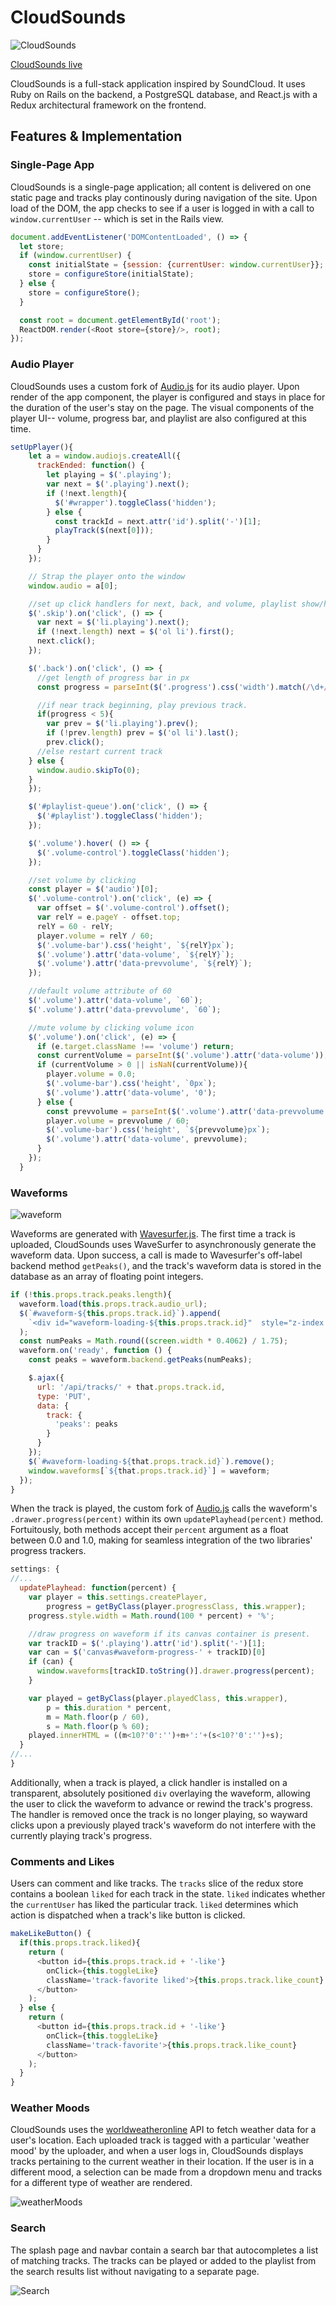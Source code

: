 # CloudSounds

![CloudSounds](http://res.cloudinary.com/cloud-sounds/image/upload/c_scale,w_960/v1473444479/Selection_019_dhgfz1.png)

[CloudSounds live][heroku]

[heroku]: https://www.cloudsounds.io

CloudSounds is a full-stack application inspired by SoundCloud. It uses Ruby on Rails on the backend, a PostgreSQL database, and React.js with a Redux architectural framework on the frontend.

## Features & Implementation

### Single-Page App

CloudSounds is a single-page application; all content is delivered on one static page and tracks play continously during navigation of the site. Upon load of the DOM, the app checks to see if a user is logged in with a call to `window.currentUser` -- which is set in the Rails view.

```javascript
document.addEventListener('DOMContentLoaded', () => {
  let store;
  if (window.currentUser) {
    const initialState = {session: {currentUser: window.currentUser}};
    store = configureStore(initialState);
  } else {
    store = configureStore();
  }

  const root = document.getElementById('root');
  ReactDOM.render(<Root store={store}/>, root);
});
```

### Audio Player

CloudSounds uses a custom fork of [Audio.js](https://github.com/kolber/audiojs) for its audio player. Upon render of the app component, the player is configured and stays in place for the duration of the user's stay on the page. The visual components of the player UI-- volume, progress bar, and playlist are also configured at this time.

```javascript
setUpPlayer(){
    let a = window.audiojs.createAll({
      trackEnded: function() {
        let playing = $('.playing');
        var next = $('.playing').next();
        if (!next.length){
          $('#wrapper').toggleClass('hidden');
        } else {
          const trackId = next.attr('id').split('-')[1];
          playTrack($(next[0]));
        }
      }
    });

    // Strap the player onto the window
    window.audio = a[0];

    //set up click handlers for next, back, and volume, playlist show/hide
    $('.skip').on('click', () => {
      var next = $('li.playing').next();
      if (!next.length) next = $('ol li').first();
      next.click();
    });

    $('.back').on('click', () => {
      //get length of progress bar in px
      const progress = parseInt($('.progress').css('width').match(/\d+/g));

      //if near track beginning, play previous track.
      if(progress < 5){
        var prev = $('li.playing').prev();
        if (!prev.length) prev = $('ol li').last();
        prev.click();
      //else restart current track
    } else {
      window.audio.skipTo(0);
    }
    });

    $('#playlist-queue').on('click', () => {
      $('#playlist').toggleClass('hidden');
    });

    $('.volume').hover( () => {
      $('.volume-control').toggleClass('hidden');
    });

    //set volume by clicking
    const player = $('audio')[0];
    $('.volume-control').on('click', (e) => {
      var offset = $('.volume-control').offset();
      var relY = e.pageY - offset.top;
      relY = 60 - relY;
      player.volume = relY / 60;
      $('.volume-bar').css('height', `${relY}px`);
      $('.volume').attr('data-volume', `${relY}`);
      $('.volume').attr('data-prevvolume', `${relY}`);
    });

    //default volume attribute of 60
    $('.volume').attr('data-volume', `60`);
    $('.volume').attr('data-prevvolume', `60`);

    //mute volume by clicking volume icon
    $('.volume').on('click', (e) => {
      if (e.target.className !== 'volume') return;
      const currentVolume = parseInt($('.volume').attr('data-volume'));
      if (currentVolume > 0 || isNaN(currentVolume)){
        player.volume = 0.0;
        $('.volume-bar').css('height', `0px`);
        $('.volume').attr('data-volume', '0');
      } else {
        const prevvolume = parseInt($('.volume').attr('data-prevvolume'));
        player.volume = prevvolume / 60;
        $('.volume-bar').css('height', `${prevvolume}px`);
        $('.volume').attr('data-volume', prevvolume);
      }
    });
  }
```

### Waveforms

![waveform](http://res.cloudinary.com/cloud-sounds/image/upload/c_scale,w_960/v1473444038/ezgif.com-video-to-gif_1_h0eudw.gif)

Waveforms are generated with [Wavesurfer.js](https://github.com/katspaugh/wavesurfer.js). The first time a track is uploaded, CloudSounds uses WaveSurfer to asynchronously generate the waveform data. Upon success, a call is made to Wavesurfer's off-label backend method ```getPeaks()```, and the track's waveform data is stored in the database as an array of floating point integers.

```javascript
if (!this.props.track.peaks.length){
  waveform.load(this.props.track.audio_url);
  $(`#waveform-${this.props.track.id}`).append(
    `<div id="waveform-loading-${this.props.track.id}"  style="z-index:1; position: absolute; top: 0px; width:${(screen.width * 0.4062)}px; height:45px; display:flex; flex-direction: row; align-items: center;"><h2 style="font-size: 20px;">Loading Waveform</h2><img src='https://res.cloudinary.com/cloud-sounds/image/upload/v1473033713/loading5_kluvdv.gif' height='40px' width='40px'/></div>`
  );
  const numPeaks = Math.round((screen.width * 0.4062) / 1.75);
  waveform.on('ready', function () {
    const peaks = waveform.backend.getPeaks(numPeaks);

    $.ajax({
      url: '/api/tracks/' + that.props.track.id,
      type: 'PUT',
      data: {
        track: {
          'peaks': peaks
        }
      }
    });
    $(`#waveform-loading-${that.props.track.id}`).remove();
    window.waveforms[`${that.props.track.id}`] = waveform;
  });
}
```

When the track is played, the custom fork of [Audio.js](https://github.com/kolber/audiojs) calls the waveform's ```.drawer.progress(percent)``` within its own ```updatePlayhead(percent)``` method. Fortuitously, both methods accept their ```percent``` argument as a float between 0.0 and 1.0, making for seamless integration of the two libraries' progress trackers.

```javascript
settings: {
//...
  updatePlayhead: function(percent) {
    var player = this.settings.createPlayer,
        progress = getByClass(player.progressClass, this.wrapper);
    progress.style.width = Math.round(100 * percent) + '%';

    //draw progress on waveform if its canvas container is present.
    var trackID = $('.playing').attr('id').split('-')[1];
    var can = $('canvas#waveform-progress-' + trackID)[0]
    if (can) {
      window.waveforms[trackID.toString()].drawer.progress(percent);
    }

    var played = getByClass(player.playedClass, this.wrapper),
        p = this.duration * percent,
        m = Math.floor(p / 60),
        s = Math.floor(p % 60);
    played.innerHTML = ((m<10?'0':'')+m+':'+(s<10?'0':'')+s);
  }
//...
}
```   

Additionally, when a track is played, a click handler is installed on a transparent, absolutely positioned ```div``` overlaying the waveform, allowing the user to click the waveform to advance or rewind the track's progress. The handler is removed once the track is no longer playing, so wayward clicks upon a previously played track's waveform do not interfere with the currently playing track's progress.


### Comments and Likes

Users can comment and like tracks. The ```tracks``` slice of the redux store contains a boolean ```liked``` for each track in the state. ```liked``` indicates whether the ```currentUser``` has liked the particular track. ```liked``` determines which action is dispatched when a track's like button is clicked.

```javascript
makeLikeButton() {
  if(this.props.track.liked){
    return (
      <button id={this.props.track.id + '-like'}
        onClick={this.toggleLike}
        className='track-favorite liked'>{this.props.track.like_count}
      </button>
    );
  } else {
    return (
      <button id={this.props.track.id + '-like'}
        onClick={this.toggleLike}
        className='track-favorite'>{this.props.track.like_count}
      </button>
    );
  }
}
```

### Weather Moods

CloudSounds uses the [worldweatheronline](worldweatheronline.com) API to fetch weather data for a user's location. Each uploaded track is tagged with a particular 'weather mood' by the uploader, and when a user logs in, CloudSounds displays tracks pertaining to the current weather in their location. If the user is in a different mood, a selection can be made from a dropdown menu and tracks for a different type of weather are rendered.

![weatherMoods](http://res.cloudinary.com/cloud-sounds/image/upload/c_scale,w_960/v1473443468/ezgif.com-video-to-gif_hfyitg.gif)

### Search

The splash page and navbar contain a search bar that autocompletes a list of matching tracks. The tracks can be played or added to the playlist from the search results list without navigating to a separate page.

![Search](http://res.cloudinary.com/cloud-sounds/image/upload/c_scale,w_888/v1473445014/ezgif.com-video-to-gif_2_ydzwez.gif)
